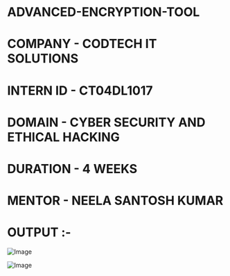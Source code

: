 # ADVANCED-ENCRYPTION-TOOL
# COMPANY - CODTECH IT SOLUTIONS
# INTERN ID - CT04DL1017
# DOMAIN - CYBER SECURITY AND ETHICAL HACKING 
# DURATION - 4 WEEKS 
# MENTOR - NEELA SANTOSH KUMAR
# OUTPUT :- 
![Image](https://github.com/user-attachments/assets/c9b7e62b-3b64-4bb3-9e5c-19e7538a54a8)

![Image](https://github.com/user-attachments/assets/a014d358-1099-4404-ab08-5c987d7f578f)
